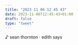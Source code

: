```yaml
---
title: "2023 11 06 12 45 43"
date: 2023-11-06T12:45:43+01:00
draft: false
type: "tweet"
---
```


♪ sean thornton · edith says
